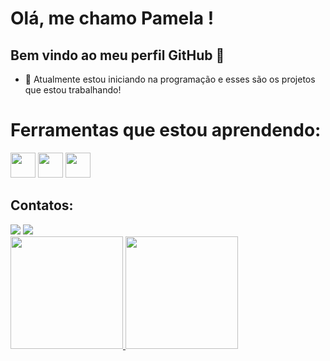 
# Olá, me chamo Pamela ! 
## Bem vindo ao meu perfil GitHub 👋
- 🌱 Atualmente estou iniciando na programação e esses são os projetos que estou trabalhando!

 # Ferramentas que estou aprendendo:
<img src="https://cdn.jsdelivr.net/gh/devicons/devicon@latest/icons/github/github-original.svg" width="40" height="40" />
<img src="https://cdn.jsdelivr.net/gh/devicons/devicon@latest/icons/git/git-original.svg" width="40" height="40" />
<img src="https://cdn.jsdelivr.net/gh/devicons/devicon@latest/icons/javascript/javascript-original.svg" width="40" height="40" />

## Contatos:

<div>
<a href="https://instagram.com/paamelaamaro" target="_blank"><img loading="lazy" src="https://img.shields.io/badge/-Instagram-%23E4405F?style=for-the-badge&logo=instagram&logoColor=white" target="_blank"></a>
<a href = "paamelaamaro.silva@gmail.com"><img loading="lazy" src="https://img.shields.io/badge/Gmail-D14836?style=for-the-badge&logo=gmail&logoColor=white" target="_blank"></a>
</div>

<div>
<a href="https://github.com/paamelaamaro">
<img loading="lazy" height="180em" src="https://github-readme-stats.vercel.app/api/top-langs/?username=paamelaamaro&layout=compact&langs_count=7&theme=dracula"/>
<img loading="lazy" height="180em" src="https://github-readme-stats.vercel.app/api?username=paamelaamaro&show_icons=true&theme=dracula&include_all_commits=true&count_private=true"/>
</div>
                    
          
